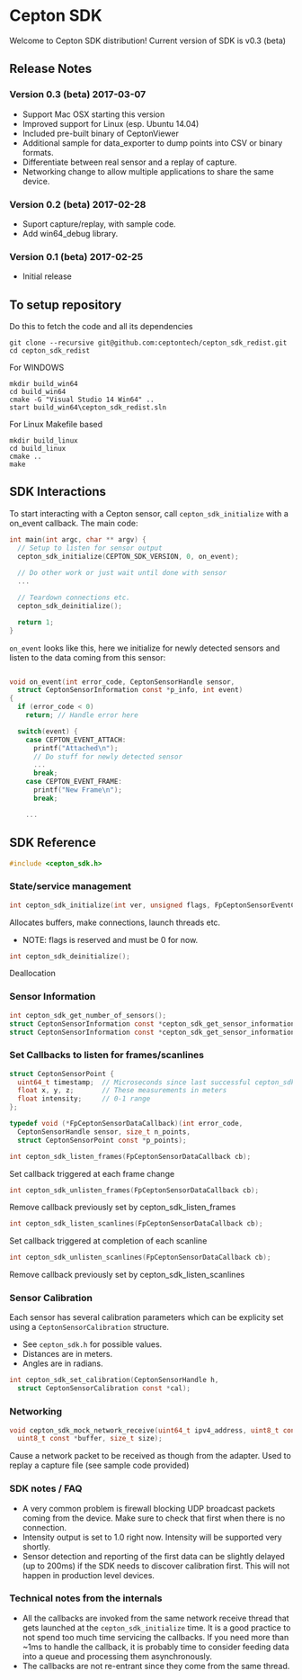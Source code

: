 # Cepton SDK
Welcome to Cepton SDK distribution! Current version of SDK is v0.3 (beta)
## Release Notes
### Version 0.3 (beta) 2017-03-07
* Support Mac OSX starting this version
* Improved support for Linux (esp. Ubuntu 14.04)
* Included pre-built binary of CeptonViewer
* Additional sample for data_exporter to dump points into CSV or binary formats.
* Differentiate between real sensor and a replay of capture.
* Networking change to allow multiple applications to share the same device.

### Version 0.2 (beta) 2017-02-28
* Suport capture/replay, with sample code.
* Add win64_debug library.

### Version 0.1 (beta) 2017-02-25
* Initial release

## To setup repository
Do this to fetch the code and all its dependencies
```
git clone --recursive git@github.com:ceptontech/cepton_sdk_redist.git
cd cepton_sdk_redist
```

For WINDOWS
```
mkdir build_win64
cd build_win64
cmake -G "Visual Studio 14 Win64" ..
start build_win64\cepton_sdk_redist.sln
```

For Linux Makefile based
```
mkdir build_linux
cd build_linux
cmake ..
make
```


## SDK Interactions
To start interacting with a Cepton sensor, call ```cepton_sdk_initialize``` with a on_event callback. The main code:
```C
int main(int argc, char ** argv) {
  // Setup to listen for sensor output
  cepton_sdk_initialize(CEPTON_SDK_VERSION, 0, on_event);
  
  // Do other work or just wait until done with sensor
  ...

  // Teardown connections etc.
  cepton_sdk_deinitialize();

  return 1;
}
```

```on_event``` looks like this, here we initialize for newly detected sensors and listen to the data coming from this sensor:

```C

void on_event(int error_code, CeptonSensorHandle sensor,
  struct CeptonSensorInformation const *p_info, int event)
{
  if (error_code < 0)
    return; // Handle error here

  switch(event) {
    case CEPTON_EVENT_ATTACH:
      printf("Attached\n");
	  // Do stuff for newly detected sensor
	  ...
      break;
    case CEPTON_EVENT_FRAME:
      printf("New Frame\n");
      break;

	...

```

## SDK Reference
```C
#include <cepton_sdk.h>
```
### State/service management
```C
int cepton_sdk_initialize(int ver, unsigned flags, FpCeptonSensorEventCallback cb);
```
Allocates buffers, make connections, launch threads etc.
* NOTE: flags is reserved and must be 0 for now.
```C
int cepton_sdk_deinitialize();
```
Deallocation

### Sensor Information
```C
int cepton_sdk_get_number_of_sensors();
struct CeptonSensorInformation const *cepton_sdk_get_sensor_information(CeptonSensorHandle h);
struct CeptonSensorInformation const *cepton_sdk_get_sensor_information_by_index(int sensor_index);
```

### Set Callbacks to listen for frames/scanlines
```C
struct CeptonSensorPoint {
  uint64_t timestamp;  // Microseconds since last successful cepton_sdk_initialize()
  float x, y, z;       // These measurements in meters
  float intensity;     // 0-1 range
};
```

```C
typedef void (*FpCeptonSensorDataCallback)(int error_code, 
  CeptonSensorHandle sensor, size_t n_points, 
  struct CeptonSensorPoint const *p_points);
```

```C
int cepton_sdk_listen_frames(FpCeptonSensorDataCallback cb);
```
Set callback triggered at each frame change

```C
int cepton_sdk_unlisten_frames(FpCeptonSensorDataCallback cb);
```
Remove callback previously set by cepton_sdk_listen_frames

```C
int cepton_sdk_listen_scanlines(FpCeptonSensorDataCallback cb);
```
Set callback triggered at completion of each scanline

```C
int cepton_sdk_unlisten_scanlines(FpCeptonSensorDataCallback cb);
```
Remove callback previously set by cepton_sdk_listen_scanlines

### Sensor Calibration
Each sensor has several calibration parameters which can be explicity set using a ```CeptonSensorCalibration``` structure.  
* See ```cepton_sdk.h``` for possible values. 
* Distances are in meters. 
* Angles are in radians.
```C
int cepton_sdk_set_calibration(CeptonSensorHandle h, 
  struct CeptonSensorCalibration const *cal);
```

### Networking

```C
void cepton_sdk_mock_network_receive(uint64_t ipv4_address, uint8_t const *mac, 
  uint8_t const *buffer, size_t size);
```
Cause a network packet to be received as though from the adapter. Used to replay a capture file (see sample code provided)


### SDK notes / FAQ
* A very common problem is firewall blocking UDP broadcast packets coming from the device. Make sure to check that first when there is no connection.
* Intensity output is set to 1.0 right now. Intensity will be supported very shortly.
* Sensor detection and reporting of the first data can be slightly delayed (up to 200ms) if the SDK needs to discover calibration first. This will not happen in production level devices.

### Technical notes from the internals
* All the callbacks are invoked from the same network receive thread that gets launched at
the ```cepton_sdk_initialize``` time. It is a good practice to not spend too much time
servicing the callbacks. If you need more than ~1ms to handle the callback, it is probably
time to consider feeding data into a queue and processing them asynchronously. 
* The callbacks are not re-entrant since they come from the same thread.